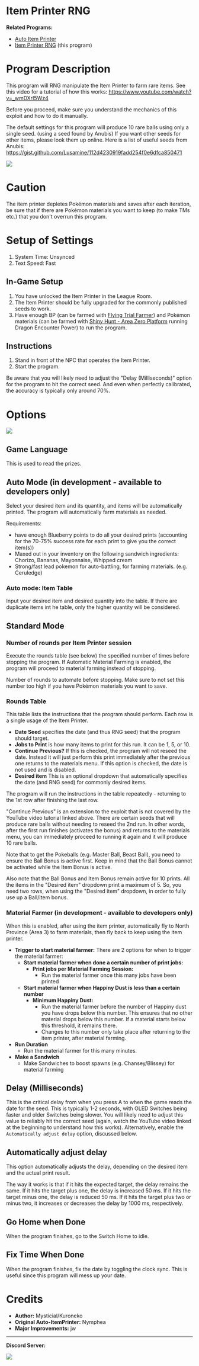 # Item Printer RNG

**Related Programs:**
- [Auto Item Printer](https://github.com/PokemonAutomation/ComputerControl/blob/master/Wiki/Programs/PokemonSV/AutoItemPrinter.md)
- [Item Printer RNG](https://github.com/PokemonAutomation/ComputerControl/blob/master/Wiki/Programs/PokemonSV/ItemPrinterRNG.md) (this program)

# Program Description

This program will RNG manipulate the Item Printer to farm rare items. See this video for a tutorial of how this works: https://www.youtube.com/watch?v=_wmDXrI5Wz4

Before you proceed, make sure you understand the mechanics of this exploit and how to do it manually.

The default settings for this program will produce 10 rare balls using only a single seed. (using a seed found by Anubis) If you want other seeds for other items, please look them up online. Here is a list of useful seeds from Anubis: https://gist.github.com/Lusamine/112d4230919fadd254f0e6dfca850471

<img src="images/ItemPrinterRNG-0.png">


# Caution

The item printer depletes Pokémon materials and saves after each iteration, be sure that if there are Pokémon materials you want to keep (to make TMs etc.) that you don't overrun this program.

# Setup of Settings

1. System Time: Unsynced
2. Text Speed: Fast

## In-Game Setup

1. You have unlocked the Item Printer in the League Room.
2. The Item Printer should be fully upgraded for the commonly published seeds to work.
2. Have enough BP (can be farmed with [Flying Trial Farmer](PokemonSV/FlyingTrialFarmer.md)) and Pokémon materials (can be farmed with [Shiny Hunt - Area Zero Platform](PokemonSV/ShinyHunt-AreaZeroPlatform.md) running Dragon Encounter Power) to run the program.

## Instructions

1. Stand in front of the NPC that operates the Item Printer.
2. Start the program.

Be aware that you will likely need to adjust the "Delay (Milliseconds)" option for the program to hit the correct seed. And even when perfectly calibrated, the accuracy is typically only around 70%.

# Options

<img src="images/ItemPrinterRNG-1.png">

## Game Language

This is used to read the prizes.

## Auto Mode (in development - available to developers only)

Select your desired item and its quantity, and items will be automatically printed. The program will automatically farm materials as needed.

Requirements:
- have enough Blueberry points to do all your desired prints (accounting for the 70-75% success rate for each print to give you the correct item(s))
- Maxed out in your inventory on the following sandwich ingredients: Chorizo, Bananas, Mayonnaise, Whipped cream
- Strong/fast lead pokemon for auto-battling, for farming materials. (e.g. Ceruledge)

### Auto mode: Item Table 

Input your desired item and desired quantity into the table. If there are duplicate items int he table, only the higher quantity will be considered.

## Standard Mode

### Number of rounds per Item Printer session

Execute the rounds table (see below) the specified number of times before stopping the program. If Automatic Material Farming is enabled, the program will proceed to material farming instead of stopping.

Number of rounds to automate before stopping. Make sure to not set this number too high if you have Pokémon materials you want to save.

### Rounds Table

This table lists the instructions that the program should perform. Each row is a single usage of the Item Printer.

- **Date Seed** specifies the date (and thus RNG seed) that the program should target.
- **Jobs to Print** is how many items to print for this run. It can be 1, 5, or 10.
- **Continue Previous?** If this is checked, the program will not reseed the date. Instead it will just perform this print immediately after the previous one returns to the materials menu. If this option is checked, the date is not used and is disabled.
- **Desired item** This is an optional dropdown that automatically specifies the date (and RNG seed) for commonly desired items. 

The program will run the instructions in the table repeatedly - returning to the 1st row after finishing the last row.

"Continue Previous" is an extension to the exploit that is not covered by the YouTube video tutorial linked above. There are certain seeds that will produce rare balls without needing to reseed the 2nd run. In other words, after the first run finishes (activates the bonus) and returns to the materials menu, you can immediately proceed to running it again and it will produce 10 rare balls.

Note that to get the Pokeballs (e.g. Master Ball, Beast Ball), you need to ensure the Ball Bonus is active first. Keep in mind that the Ball Bonus cannot be activated while the Item Bonus is active.

Also note that the Ball Bonus and Item Bonus remain active for 10 prints. All the items in the "Desired item" dropdown print a maximum of 5. So, you need two rows, when using the "Desired item" dropdown, in order to fully use up a Ball/Item bonus.

### Material Farmer (in development - available to developers only)

When this is enabled, after using the item printer, automatically fly to North Province (Area 3) to farm materials, then fly back to keep using the item printer.

- **Trigger to start material farmer:** There are 2 options for when to trigger the material farmer:
  - **Start material farmer when done a certain number of print jobs:**
    - **Print jobs per Material Farming Session:** 
      - Run the material farmer once this many jobs have been printed
  - **Start material farmer when Happiny Dust is less than a certain number**
    - **Minimum Happiny Dust:**
      - Run the material farmer before the number of Happiny dust you have drops below this number. This ensures that no other material drops below this number. If a material starts below this threshold, it remains there.
      - Changes to this number only take place after returning to the item printer, after material farming.
- **Run Duration**
  - Run the material farmer for this many minutes.
- **Make a Sandwich**
  - Make Sandwiches to boost spawns (e.g. Chansey/Blissey) for material farming


## Delay (Milliseconds)

This is the critical delay from when you press A to when the game reads the date for the seed. This is typically 1-2 seconds, with OLED Switches being faster and older Switches being slower. You will likely need to adjust this value to reliably hit the correct seed (again, watch the YouTube video linked at the beginning to understand how this works). Alternatively, enable the `Automatically adjust delay` option, discussed below.

## Automatically adjust delay

This option automatically adjusts the delay, depending on the desired item and the actual print result.

The way it works is that if it hits the expected target, the delay remains the same. If it hits the target plus one, the delay is increased 50 ms. If it hits the target minus one, the delay is reduced 50 ms. If it hits the target plus two or minus two, it increases or decreases the delay by 1000 ms, respectively.

## Go Home when Done

When the program finishes, go to the Switch Home to idle.

## Fix Time When Done

When the program finishes, fix the date by toggling the clock sync. This is useful since this program will mess up your date.


# Credits

- **Author:** Mysticial/Kuroneko
- **Original Auto-ItemPrinter:** Nymphea
- **Major Improvements:** jw

<hr>

**Discord Server:** 

[<img src="https://canary.discordapp.com/api/guilds/695809740428673034/widget.png?style=banner2">](https://discord.gg/cQ4gWxN)


